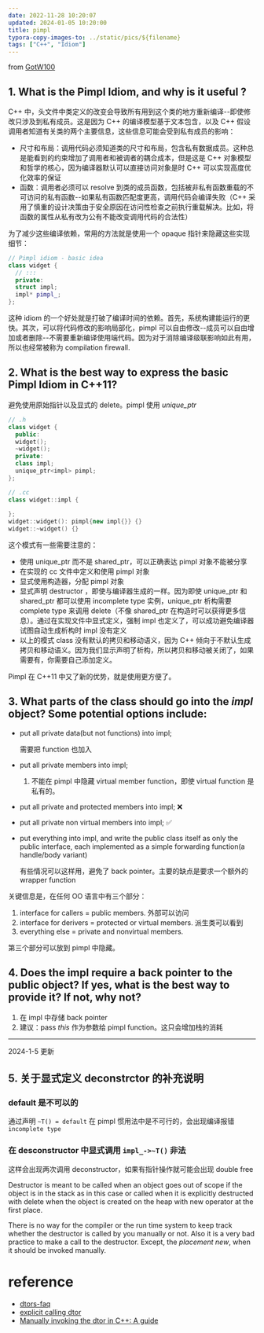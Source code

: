 ```yaml
---
date: 2022-11-28 10:20:07
updated: 2024-01-05 10:20:00
title: pimpl
typora-copy-images-to: ../static/pics/${filename}
tags: ["C++", "Idiom"]
---
```


from [GotW100](https://herbsutter.com/gotw/_100/)

## 1. What is the Pimpl Idiom, and why is it useful ?

C++ 中，头文件中类定义的改变会导致所有用到这个类的地方重新编译--即使修改只涉及到私有成员。这是因为 C++ 的编译模型基于文本包含，以及 C++ 假设调用者知道有关类的两个主要信息，这些信息可能会受到私有成员的影响：

- 尺寸和布局：调用代码必须知道类的尺寸和布局，包含私有数据成员。这种总是能看到的约束增加了调用者和被调者的耦合成本，但是这是 C++ 对象模型和哲学的核心，因为编译器默认可以直接访问对象是时 C++ 可以实现高度优化效率的保证
- 函数：调用者必须可以 resolve 到类的成员函数，包括被非私有函数重载的不可访问的私有函数--如果私有函数匹配度更高，调用代码会编译失败（C++ 采用了慎重的设计决策由于安全原因在访问性检查之前执行重载解决。比如，将函数的属性从私有改为公有不能改变调用代码的合法性）

为了减少这些编译依赖，常用的方法就是使用一个 opaque 指针来隐藏这些实现细节：

```cpp
// Pimpl idiom - basic idea
class widget {
  // :::
  private:
  struct impl;
  impl* pimpl_;
};
```

这种 idiom 的一个好处就是打破了编译时间的依赖。首先，系统构建能运行的更快。其次，可以将代码修改的影响局部化，pimpl 可以自由修改--成员可以自由增加或者删除--不需要重新编译使用端代码。因为对于消除编译级联影响如此有用，所以也经常被称为 compilation firewall.

## 2. What is the best way to express the basic Pimpl Idiom in C++11?

避免使用原始指针以及显式的 delete。pimpl 使用 *unique_ptr*

```cpp
// .h
class widget {
  public:
  widget();
  ~widget();
  private:
  class impl;
  unique_ptr<impl> pimpl;
};

// .cc
class widget::impl {
  
};
widget::widget(): pimpl{new impl{}} {}
widget::~widget() {}
```

这个模式有一些需要注意的：

- 使用 unique_ptr 而不是 shared_ptr，可以正确表达 pimpl 对象不能被分享
- 在实现的 cc 文件中定义和使用 pimpl 对象
- 显式使用构造器，分配 pimpl 对象
- 显式声明 destructor ，即使与编译器生成的一样。因为即使 unique_ptr 和 shared_ptr 都可以使用 incomplete type 实例，unique_ptr 析构需要 complete type 来调用 delete（不像 shared_ptr 在构造时可以获得更多信息）。通过在实现文件中显式定义，强制 impl 也定义了，可以成功避免编译器试图自动生成析构时 impl 没有定义
- 以上的模式 class 没有默认的拷贝和移动语义，因为 C++ 倾向于不默认生成拷贝和移动语义。因为我们显示声明了析构，所以拷贝和移动被关闭了，如果需要有，你需要自己添加定义。

Pimpl 在 C++11 中又了新的优势，就是使用更方便了。

## 3. What parts of the class should go into the *impl* object? Some potential options include:

- put all private data(but not functions) into impl;
  
  需要把 function 也加入
- put all private members into impl;
  1. 不能在 pimpl 中隐藏 virtual member function，即使 virtual function 是私有的。
- put all private and protected members into impl; ❌
- put all private non virtual members into impl; ✅
- put everything into impl, and write the public class itself as only the public interface, each implemented as a simple forwarding function(a handle/body variant)
  
  有些情况可以这样用，避免了 back pointer。主要的缺点是要求一个额外的 wrapper function

关键信息是，在任何 OO 语言中有三个部分：

1. interface for callers = public members. 外部可以访问
2. interface for derivers = protected or virtual members. 派生类可以看到
3. everything else = private and nonvirtual members. 

第三个部分可以放到 pimpl 中隐藏。

## 4. Does the impl require a back pointer to the public object? If yes, what is the best way to provide it? If not, why not?

1. 在 impl 中存储 back pointer
2. 建议：pass *this* 作为参数给 pimpl function。这只会增加栈的消耗

---
2024-1-5 更新
## 5. 关于显式定义 deconstrctor 的补充说明
### default 是不可以的
通过声明 `~T() = default` 在 pimpl 惯用法中是不可行的，会出现编译报错 `incomplete type` 
### 在 desconstructor 中显式调用 `impl_->~T()` 非法
这样会出现两次调用 deconstructor，如果有指针操作就可能会出现 double free

Destructor is meant to be called when an object goes out of scope if the object is in the stack as in this case or called when it is explicitly destructed with delete when the object is created on the heap with new operator at the first place.

There is no way for the compiler or the run time system to keep track whether the destructor is called by you manually or not. Also it is a very bad practice to make a call to the destructor. Except, the *placement new*, when it should be invoked manually.


# reference
- [dtors-faq](https://isocpp.org/wiki/faq/dtors)
- [explicit calling dtor](https://stackoverflow.com/a/14188066/6885532)
- [Manually invoking the dtor in C++: A guide](https://copyprogramming.com/howto/how-to-call-destructor-in-c-manually)
